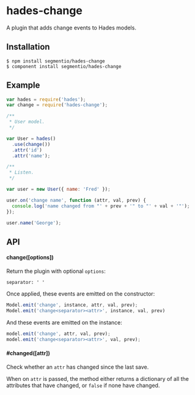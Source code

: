 
# hades-change

  A plugin that adds change events to Hades models.

## Installation

    $ npm install segmentio/hades-change
    $ component install segmentio/hades-change

## Example

```js
var hades = require('hades');
var change = require('hades-change');

/**
 * User model.
 */

var User = hades()
  .use(change())
  .attr('id')
  .attr('name');

/**
 * Listen.
 */

var user = new User({ name: 'Fred' });

user.on('change name', function (attr, val, prev) {
  console.log('name changed from "' + prev + '" to "' + val + '"'); 
});

user.name('George');
```

## API

#### change([options])

  Return the plugin with optional `options`:

    separator: ' '

  Once applied, these events are emitted on the constructor:

```js
Model.emit('change', instance, attr, val, prev);
Model.emit('change<separator><attr>', instance, val, prev)
```

  And these events are emitted on the instance:

```js
model.emit('change', attr, val, prev);
model.emit('change<separator><attr>', val, prev);
```

#### #changed([attr])

  Check whether an `attr` has changed since the last save.

  When on `attr` is passed, the method either returns a dictionary of all the attributes that have changed, or `false` if none have changed.